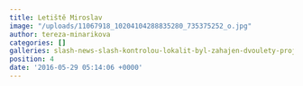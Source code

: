```yaml
---
title: Letiště Miroslav
image: "/uploads/11067918_10204104288835280_735375252_o.jpg"
author: tereza-minarikova
categories: []
galleries: slash-news-slash-kontrolou-lokalit-byl-zahajen-dvoulety-projekt
position: 4
date: '2016-05-29 05:14:06 +0000'
---
```

